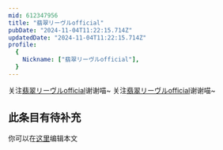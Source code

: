 ```yaml
---
mid: 612347956
title: "翡翠リーヴルofficial"
pubDate: "2024-11-04T11:22:15.714Z"
updatedDate: "2024-11-04T11:22:15.714Z"
profile:
  {
    Nickname: ["翡翠リーヴルofficial"],
  }
---
```


关注[翡翠リーヴルofficial](https://space.bilibili.com/612347956)谢谢喵~ 关注[翡翠リーヴルofficial](https://space.bilibili.com/612347956)谢谢喵~

## 此条目有待补充
你可以在[这里](https://github.com/Yuhanawa/VTuber.ICU-Content/edit/master/v/翡翠リーヴルofficial/index.md)编辑本文
